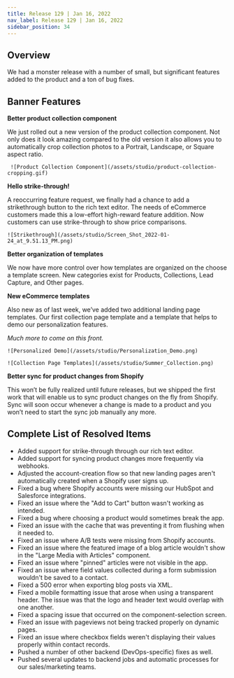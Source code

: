 ```yaml
---
title: Release 129 | Jan 16, 2022
nav_label: Release 129 | Jan 16, 2022
sidebar_position: 34
---
```


## Overview

We had a monster release with a number of small, but significant features added to the product and a ton of bug fixes.

## Banner Features

**Better product collection component**

We just rolled out a new version of the product collection component. Not only does it look amazing compared to the old
version it also allows you to automatically crop collection photos to a Portrait, Landscape, or Square aspect ratio.

     ![Product Collection Component](/assets/studio/product-collection-cropping.gif)

**Hello strike-through!**

A reoccurring feature request, we finally had a chance to add a strikethrough button to the rich text editor. The needs
of eCommerce customers made this a low-effort high-reward feature addition. Now customers can use strike-through to show
price comparisons.

    ![Strikethrough](/assets/studio/Screen_Shot_2022-01-24_at_9.51.13_PM.png)

**Better organization of templates**

We now have more control over how templates are organized on the choose a template screen. New categories exist for
Products, Collections, Lead Capture, and Other pages.

**New eCommerce templates**

Also new as of last week, we’ve added two additional landing page templates. Our first collection page template and a
template that helps to demo our personalization features.

*Much more to come on this front.*

    ![Personalized Demo](/assets/studio/Personalization_Demo.png)

    ![Collection Page Templates](/assets/studio/Summer_Collection.png)

**Better sync for product changes from Shopify**

This won’t be fully realized until future releases, but we shipped the first work that will enable us to sync product
changes on the fly from Shopify. Sync will soon occur whenever a change is made to a product and you won’t need to start
the sync job manually any more.

## Complete List of Resolved Items

* Added support for strike-through through our rich text editor.
* Added support for syncing product changes more frequently via webhooks.
* Adjusted the account-creation flow so that new landing pages aren't automatically created when a Shopify user signs
  up.
* Fixed a bug where Shopify accounts were missing our HubSpot and Salesforce integrations.
* Fixed an issue where the "Add to Cart" button wasn't working as intended.
* Fixed a bug where choosing a product would sometimes break the app.
* Fixed an issue with the cache that was preventing it from flushing when it needed to.
* Fixed an issue where A/B tests were missing from Shopify accounts.
* Fixed an issue where the featured image of a blog article wouldn't show in the "Large Media with Articles" component.
* Fixed an issue where "pinned" articles were not visible in the app.
* Fixed an issue where field values collected during a form submission wouldn't be saved to a contact.
* Fixed a 500 error when exporting blog posts via XML.
* Fixed a mobile formatting issue that arose when using a transparent header. The issue was that the logo and header
  text would overlap with one another.
* Fixed a spacing issue that occurred on the component-selection screen.
* Fixed an issue with pageviews not being tracked properly on dynamic pages.
* Fixed an issue where checkbox fields weren't displaying their values properly within contact records.
* Pushed a number of other backend (DevOps-specific) fixes as well.
* Pushed several updates to backend jobs and automatic processes for our sales/marketing teams.

